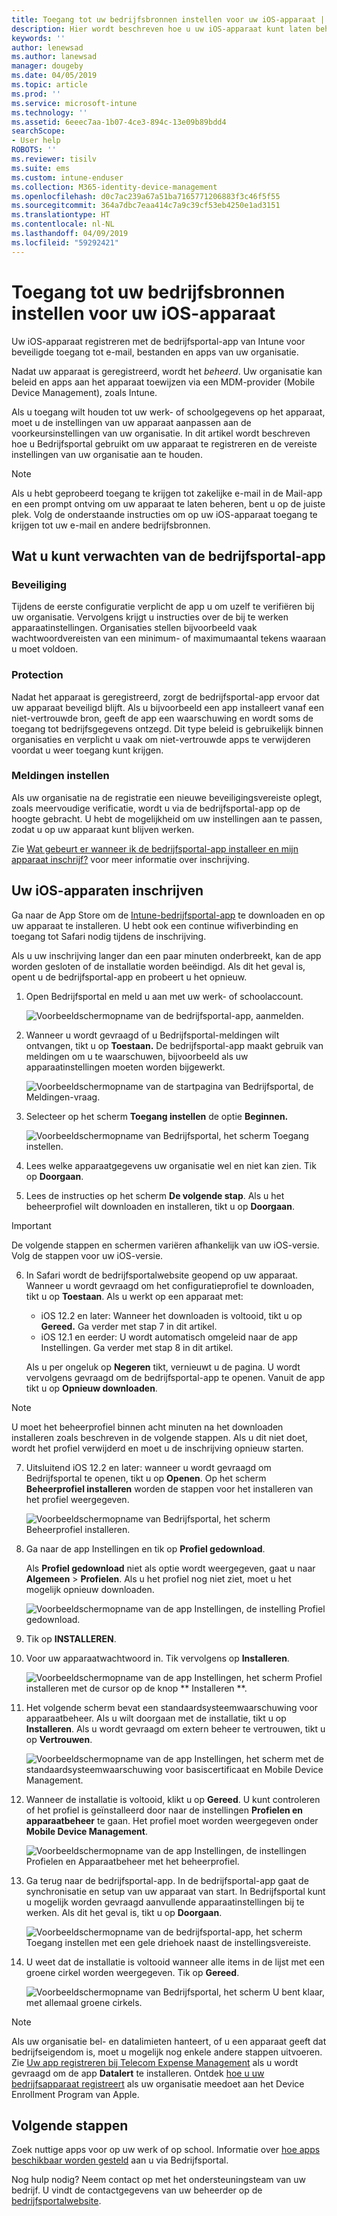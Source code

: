 ```yaml
---
title: Toegang tot uw bedrijfsbronnen instellen voor uw iOS-apparaat | Microsoft Docs
description: Hier wordt beschreven hoe u uw iOS-apparaat kunt laten beheren door Intune
keywords: ''
author: lenewsad
ms.author: lanewsad
manager: dougeby
ms.date: 04/05/2019
ms.topic: article
ms.prod: ''
ms.service: microsoft-intune
ms.technology: ''
ms.assetid: 6eeec7aa-1b07-4ce3-894c-13e09b89bdd4
searchScope:
- User help
ROBOTS: ''
ms.reviewer: tisilv
ms.suite: ems
ms.custom: intune-enduser
ms.collection: M365-identity-device-management
ms.openlocfilehash: d0c7ac239a67a51ba7165771206883f3c46f5f55
ms.sourcegitcommit: 364a7dbc7eaa414c7a9c39cf53eb4250e1ad3151
ms.translationtype: HT
ms.contentlocale: nl-NL
ms.lasthandoff: 04/09/2019
ms.locfileid: "59292421"
---
```

# <a name="set-up-ios-device-access-to-your-company-resources"></a>Toegang tot uw bedrijfsbronnen instellen voor uw iOS-apparaat  

Uw iOS-apparaat registreren met de bedrijfsportal-app van Intune voor beveiligde toegang tot e-mail, bestanden en apps van uw organisatie.

Nadat uw apparaat is geregistreerd, wordt het *beheerd*. Uw organisatie kan beleid en apps aan het apparaat toewijzen via een MDM-provider (Mobile Device Management), zoals Intune.  

Als u toegang wilt houden tot uw werk- of schoolgegevens op het apparaat, moet u de instellingen van uw apparaat aanpassen aan de voorkeursinstellingen van uw organisatie. In dit artikel wordt beschreven hoe u Bedrijfsportal gebruikt om uw apparaat te registreren en de vereiste instellingen van uw organisatie aan te houden. 

> [!NOTE]
> Als u hebt geprobeerd toegang te krijgen tot zakelijke e-mail in de Mail-app en een prompt ontving om uw apparaat te laten beheren, bent u op de juiste plek. Volg de onderstaande instructies om op uw iOS-apparaat toegang te krijgen tot uw e-mail en andere bedrijfsbronnen.  

## <a name="what-to-expect-from-the-company-portal-app"></a>Wat u kunt verwachten van de bedrijfsportal-app  

### <a name="security"></a>Beveiliging  
Tijdens de eerste configuratie verplicht de app u om uzelf te verifiëren bij uw organisatie. Vervolgens krijgt u instructies over de bij te werken apparaatinstellingen. Organisaties stellen bijvoorbeeld vaak wachtwoordvereisten van een minimum- of maximumaantal tekens waaraan u moet voldoen.     

### <a name="protection"></a>Protection  
Nadat het apparaat is geregistreerd, zorgt de bedrijfsportal-app ervoor dat uw apparaat beveiligd blijft. Als u bijvoorbeeld een app installeert vanaf een niet-vertrouwde bron, geeft de app een waarschuwing en wordt soms de toegang tot bedrijfsgegevens ontzegd. Dit type beleid is gebruikelijk binnen organisaties en verplicht u vaak om niet-vertrouwde apps te verwijderen voordat u weer toegang kunt krijgen.  

### <a name="setting-notifications"></a>Meldingen instellen  
Als uw organisatie na de registratie een nieuwe beveiligingsvereiste oplegt, zoals meervoudige verificatie, wordt u via de bedrijfsportal-app op de hoogte gebracht. U hebt de mogelijkheid om uw instellingen aan te passen, zodat u op uw apparaat kunt blijven werken.  

Zie [Wat gebeurt er wanneer ik de bedrijfsportal-app installeer en mijn apparaat inschrijf?](https://docs.microsoft.com//intune-user-help/what-happens-if-you-install-the-company-portal-app-and-enroll-your-device-in-intune-ios) voor meer informatie over inschrijving.  

## <a name="enroll-your-ios-device"></a>Uw iOS-apparaten inschrijven  

Ga naar de App Store om de [Intune-bedrijfsportal-app](install-and-sign-in-to-the-intune-company-portal-app-ios.md) te downloaden en op uw apparaat te installeren. U hebt ook een continue wifiverbinding en toegang tot Safari nodig tijdens de inschrijving. 

Als u uw inschrijving langer dan een paar minuten onderbreekt, kan de app worden gesloten of de installatie worden beëindigd. Als dit het geval is, opent u de bedrijfsportal-app en probeert u het opnieuw.  

1. Open Bedrijfsportal en meld u aan met uw werk- of schoolaccount. 

    ![Voorbeeldschermopname van de bedrijfsportal-app, aanmelden.](./media/ios-01-cp-enroll-1903.PNG)  

2. Wanneer u wordt gevraagd of u Bedrijfsportal-meldingen wilt ontvangen, tikt u op **Toestaan.** De bedrijfsportal-app maakt gebruik van meldingen om u te waarschuwen, bijvoorbeeld als uw apparaatinstellingen moeten worden bijgewerkt. 

    ![Voorbeeldschermopname van de startpagina van Bedrijfsportal, de Meldingen-vraag.](./media/ios-04-cp-enroll-1903.PNG)  

3. Selecteer op het scherm **Toegang instellen** de optie **Beginnen.**  

     ![Voorbeeldschermopname van Bedrijfsportal, het scherm Toegang instellen.](./media/ios-05-cp-enroll-1903.PNG)  

4. Lees welke apparaatgegevens uw organisatie wel en niet kan zien. Tik op **Doorgaan**.  

5. Lees de instructies op het scherm **De volgende stap**. Als u het beheerprofiel wilt downloaden en installeren, tikt u op **Doorgaan**.  

 > [!IMPORTANT]
> De volgende stappen en schermen variëren afhankelijk van uw iOS-versie. Volg de stappen voor uw iOS-versie. 

6. In Safari wordt de bedrijfsportalwebsite geopend op uw apparaat. Wanneer u wordt gevraagd om het configuratieprofiel te downloaden, tikt u op **Toestaan**. Als u werkt op een apparaat met:  
    * iOS 12.2 en later: Wanneer het downloaden is voltooid, tikt u op **Gereed.** Ga verder met stap 7 in dit artikel.
    * iOS 12.1 en eerder: U wordt automatisch omgeleid naar de app Instellingen. Ga verder met stap 8 in dit artikel.  
 
    Als u per ongeluk op **Negeren** tikt, vernieuwt u de pagina. U wordt vervolgens gevraagd om de bedrijfsportal-app te openen. Vanuit de app tikt u op **Opnieuw downloaden**.

  > [!NOTE]
  > U moet het beheerprofiel binnen acht minuten na het downloaden installeren zoals beschreven in de volgende stappen. Als u dit niet doet, wordt het profiel verwijderd en moet u de inschrijving opnieuw starten.  

7. Uitsluitend iOS 12.2 en later: wanneer u wordt gevraagd om Bedrijfsportal te openen, tikt u op **Openen**. Op het scherm **Beheerprofiel installeren** worden de stappen voor het installeren van het profiel weergegeven.

    ![Voorbeeldschermopname van Bedrijfsportal, het scherm Beheerprofiel installeren.](./media/ios-1904-settings-icon.PNG)  

8. Ga naar de app Instellingen en tik op **Profiel gedownload**.  

    Als **Profiel gedownload** niet als optie wordt weergegeven, gaat u naar **Algemeen** > **Profielen**. Als u het profiel nog niet ziet, moet u het mogelijk opnieuw downloaden.  

    ![Voorbeeldschermopname van de app Instellingen, de instelling Profiel gedownload.](./media/ios-1904-settings-badge.PNG)  

9. Tik op **INSTALLEREN**.  
    
10. Voor uw apparaatwachtwoord in. Tik vervolgens op **Installeren**.    

    ![Voorbeeldschermopname van de app Instellingen, het scherm Profiel installeren met de cursor op de knop ** Installeren **.](./media/ios-1904-password-install.PNG)  


11. Het volgende scherm bevat een standaardsysteemwaarschuwing voor apparaatbeheer. Als u wilt doorgaan met de installatie, tikt u op **Installeren**. Als u wordt gevraagd om extern beheer te vertrouwen, tikt u op **Vertrouwen**.  

    ![Voorbeeldschermopname van de app Instellingen, het scherm met de standaardsysteemwaarschuwing voor basiscertificaat en Mobile Device Management.](./media/ios-15-cp-enroll-1903.PNG)  

12. Wanneer de installatie is voltooid, klikt u op **Gereed**. U kunt controleren of het profiel is geïnstalleerd door naar de instellingen **Profielen en apparaatbeheer** te gaan. Het profiel moet worden weergegeven onder **Mobile Device Management**.   

    ![Voorbeeldschermopname van de app Instellingen, de instellingen Profielen en Apparaatbeheer met het beheerprofiel.](./media/ios-00-cp-enroll-1903.PNG)  

13. Ga terug naar de bedrijfsportal-app. In de bedrijfsportal-app gaat de synchronisatie en setup van uw apparaat van start. In Bedrijfsportal kunt u mogelijk worden gevraagd aanvullende apparaatinstellingen bij te werken. Als dit het geval is, tikt u op **Doorgaan**.  

    ![Voorbeeldschermopname van de bedrijfsportal-app, het scherm Toegang instellen met een gele driehoek naast de instellingsvereiste.](./media/ios-12-cp-enroll-1903.PNG)  

14. U weet dat de installatie is voltooid wanneer alle items in de lijst met een groene cirkel worden weergegeven. Tik op **Gereed**.   
    
    ![Voorbeeldschermopname van Bedrijfsportal, het scherm U bent klaar, met allemaal groene cirkels.](./media/ios-13-cp-enroll-1903.PNG)  

> [!Note]
> Als uw organisatie bel- en datalimieten hanteert, of u een apparaat geeft dat bedrijfseigendom is, moet u mogelijk nog enkele andere stappen uitvoeren. Zie [Uw app registreren bij Telecom Expense Management](enroll-your-device-with-telecom-expense-management-ios.md) als u wordt gevraagd om de app **Datalert** te installeren. Ontdek [hoe u uw bedrijfsapparaat registreert](enroll-your-device-dep-ios.md) als uw organisatie meedoet aan het Device Enrollment Program van Apple.  

## <a name="next-steps"></a>Volgende stappen  
Zoek nuttige apps voor op uw werk of op school. Informatie over [hoe apps beschikbaar worden gesteld](use-managed-apps-on-your-device-ios.md) aan u via Bedrijfsportal.  

Nog hulp nodig? Neem contact op met het ondersteuningsteam van uw bedrijf. U vindt de contactgegevens van uw beheerder op de [bedrijfsportalwebsite](https://go.microsoft.com/fwlink/?linkid=2010980).  
